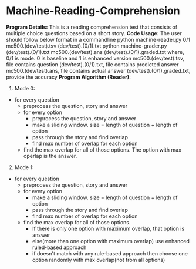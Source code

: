 # Machine-Reading-Comprehension

**Program Details:** This is a reading comprehension test that consists of multiple choice
questions based on a short story.
**Code Usage:** The user should follow below format in a commandline
python machine-reader.py 0/1 mc500.(dev/test).tsv (dev/test).(0/1).txt
python machine-grader.py (dev/test).(0/1).txt mc500.(dev/test).ans (dev/test).(0/1).graded.txt
where,
0/1 is mode. 0 is baseline and 1 is enhanced version
mc500.(dev/test).tsv, file contains question
(dev/test).(0/1).txt, file contains predicted answer
mc500.(dev/test).ans, file contains actual answer
(dev/test).(0/1).graded.txt, provide the accuracy
**Program Algorithm (Reader):**
1) Mode 0:
  - for every question
    - preprocess the question, story and answer
    - for every option
      - preprocess the question, story and answer
      - make a sliding window. size = length of question + length of option
      - pass through the story and find overlap
      - find max number of overlap for each option
    - find the max overlap for all of those options. The option with max operlap is the answer.
2) Mode 1:
  - for every question
    - preprocess the question, story and answer
    - for every option
      - make a sliding window. size = length of question + length of option
      - pass through the story and find overlap
      - find max number of overlap for each option
    - find the max overlap for all of those options.
      - If there is only one option with maximum overlap, that option is answer
      - else(more than one option with maximum overlap) use enhanced ruled-based approach
      - if doesn't match with any rule-based approach then choose one option randomly with max overlap(not from all options)
